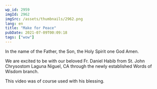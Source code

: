 ```yaml
---
wp_id: 2959
imgId: 2962
imgSrc: /assets/thumbnails/2962.png
lang: en
title: "Make for Peace"
pubDate: 2021-07-09T00:09:18
tags: ["wow"]
---
```


<!-- page: 6 -->

<p>In the name of the Father, the Son, the Holy Spirit one God Amen.</p>
<p>We are excited to be with our beloved Fr. Daniel Habib from St. John Chrysostom Laguna Niguel, CA through the newly established Words of Wisdom branch.</p>
<p>This video was of course used with his blessing.</p>
<p>&nbsp;</p>
